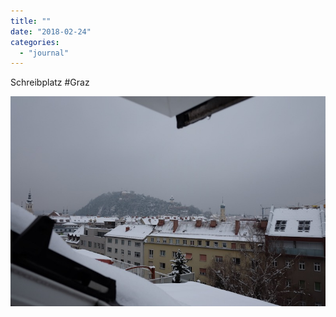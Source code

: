 ```yaml
---
title: ""
date: "2018-02-24"
categories: 
  - "journal"
---
```


Schreibplatz #Graz

![](images/363fc97d58.jpg)
